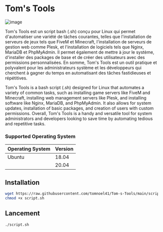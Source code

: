 # Tom's Tools
![image](https://user-images.githubusercontent.com/98286538/233866831-5e3fdb65-f41d-49bc-85da-9dbcc4672ae5.png)

Tom's Tools est un script bash (.sh) conçu pour Linux qui permet d'automatiser une variété de tâches courantes, telles que l'installation de serveurs de jeux tels que FiveM et Minecraft, l'installation de serveurs de gestion web comme Plesk, et l'installation de logiciels tels que Nginx, MariaDB et PhpMyAdmin. Il permet également de mettre à jour le système, d'installer des packages de base et de créer des utilisateurs avec des permissions personnalisées. En somme, Tom's Tools est un outil pratique et polyvalent pour les administrateurs système et les développeurs qui cherchent à gagner du temps en automatisant des tâches fastidieuses et répétitives.

Tom's Tools is a bash script (.sh) designed for Linux that automates a variety of common tasks, such as installing game servers like FiveM and Minecraft, installing web management servers like Plesk, and installing software like Nginx, MariaDB, and PhpMyAdmin. It also allows for system updates, installation of basic packages, and creation of users with custom permissions. Overall, Tom's Tools is a handy and versatile tool for system administrators and developers looking to save time by automating tedious and repetitive tasks.

### Supported Operating System

| Operating System | Version |
| ---------------- | ------- |
| Ubuntu           | 18.04   |
|                  | 20.04   |

## Installation
```bash
wget https://raw.githubusercontent.com/tomnoel41/Tom-s-Tools/main/script.sh
chmod +x script.sh
```

## Lancement
```bash
./script.sh
```
